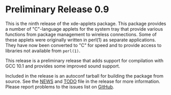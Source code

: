 [xde-applets -- release notes.  2020-06-12]: #

Preliminary Release 0.9
=======================

This is the ninth release of the xde-applets package.  This package
provides a number of "C"-language applets for the system tray that
provide various functions from package management to wireless
connections.  Some of these applets were originally written in perl(1)
as separate applications.  They have now been converted to "C" for speed
and to provide access to libraries not available from `perl(1)`.

This release is a preliminary release that adds support for compilation
with GCC 10.1 and provides some improved sound support.

Included in the release is an autoconf tarball for building the package
from source.  See the [NEWS](NEWS) and [TODO](TODO) file in the release
for more information.  Please report problems to the issues list on
[GitHub](https://github.com/bbidulock/xde-applets/issues).


[ vim: set ft=markdown sw=4 tw=72 nocin nosi fo+=tcqlorn spell: ]: #
